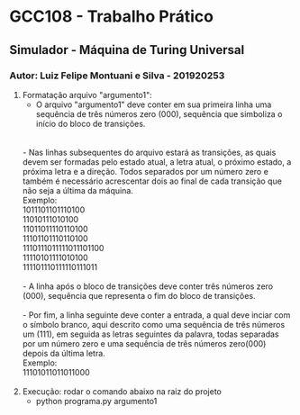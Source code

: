 # GCC108 - Trabalho Prático
## Simulador - Máquina de Turing Universal
### Autor: Luiz Felipe Montuani e Silva - 201920253

1) Formatação arquivo "argumento1":
    - O arquivo "argumento1" deve conter em sua primeira linha uma sequência de três números zero (000), sequência que simboliza o início do bloco de transições.
    <br>
    <br>
        - Nas linhas subsequentes do arquivo estará as transições, as quais devem ser formadas pelo estado atual, a letra atual, o próximo estado, a próxima letra e a direção. Todos separados por um número zero e também é necessário acrescentar dois ao final de cada transição que não seja a última da máquina.<br>
        Exemplo: <br>
        1011101101110100 <br>
        11010111010100 <br>
        11011011110110100 <br>
        11101101110110100 <br>
        1110111011111011101100 <br>
        11110101111010100 <br>
        111101110111110111011 
        <br><br>
        - A linha após o bloco de transições deve conter três números zero (000), sequência que representa o fim do bloco de transições.
        <br><br>
        - Por fim, a linha seguinte deve conter a entrada, a qual deve inciar com o símbolo branco, aqui descrito como uma sequência de três números um (111), em seguida as letras seguintes da palavra, todas separadas por um número zero e uma sequência de três números zero(000) depois da última letra. <br>
        Exemplo:
        <br>
        11101011011011000
        <br>
        <br>
2) Execução: rodar o comando abaixo na raiz do projeto
    - python programa.py argumento1


